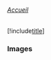 ###### [Accueil](README.md)
[!include[title](swarm.md)]

<!--@include: (https://github.com/abiForSofteam/docker/blob/main/networking.md) -->

### Images 
